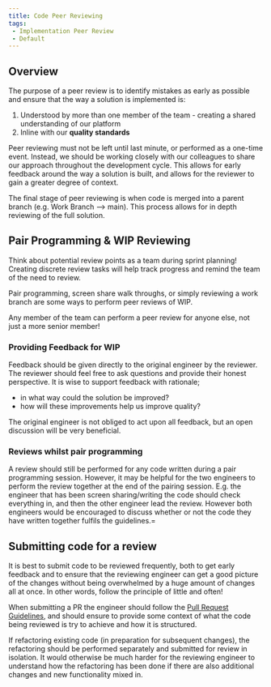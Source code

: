 ```yaml
---
title: Code Peer Reviewing
tags:
 - Implementation Peer Review
 - Default
---
```


## Overview

The purpose of a peer review is to identify mistakes as early as possible and ensure that the way a solution is implemented is:

1. Understood by more than one member of the team - creating a shared understanding of our platform
1. Inline with our **quality standards**

Peer reviewing must not be left until last minute, or performed as a one-time event. Instead, we should be working closely with our colleagues to share our approach throughout the development cycle. This allows for early feedback around the way a solution is built, and allows for the reviewer to gain a greater degree of context.

The final stage of peer reviewing is when code is merged into a parent branch (e.g. Work Branch --> main). This process allows for in depth reviewing of the full solution.

## Pair Programming & WIP Reviewing

Think about potential review points as a team during sprint planning! Creating discrete review tasks will help track progress and remind the team of the need to review.

Pair programming, screen share walk throughs, or simply reviewing a work branch are some ways to perform peer reviews of WIP.

Any member of the team can perform a peer review for anyone else, not just a more senior member!

### Providing Feedback for WIP

Feedback should be given directly to the original engineer by the reviewer. The reviewer should feel free to ask questions and provide their honest perspective. It is wise to support feedback with rationale;

- in what way could the solution be improved?
- how will these improvements help us improve quality?

The original engineer is not obliged to act upon all feedback, but an open discussion will be very beneficial.

### Reviews whilst pair programming

A review should still be performed for any code written during a pair programming session. However, it may be helpful for the two engineers to perform the review together at the end of the pairing session. E.g. the engineer that has been screen sharing/writing the code should check everything in, and then the other engineer lead the review. However both engineers would be encouraged to discuss whether or not the code they have written together fulfils the guidelines.=

## Submitting code for a review

It is best to submit code to be reviewed frequently, both to get early feedback and to ensure that the reviewing engineer can get a good picture of the changes without being overwhelmed by a huge amount of changes all at once. In other words, follow the principle of little and often!

When submitting a PR the engineer should follow the [Pull Request Guidelines](../Pull-Requests.md), and should ensure to provide some context of what the code being reviewed is try to achieve and how it is structured.

If refactoring existing code (in preparation for subsequent changes), the refactoring should be performed separately and submitted for review in isolation. It would otherwise be much harder for the reviewing engineer to understand how the refactoring has been done if there are also additional changes and new functionality mixed in.
